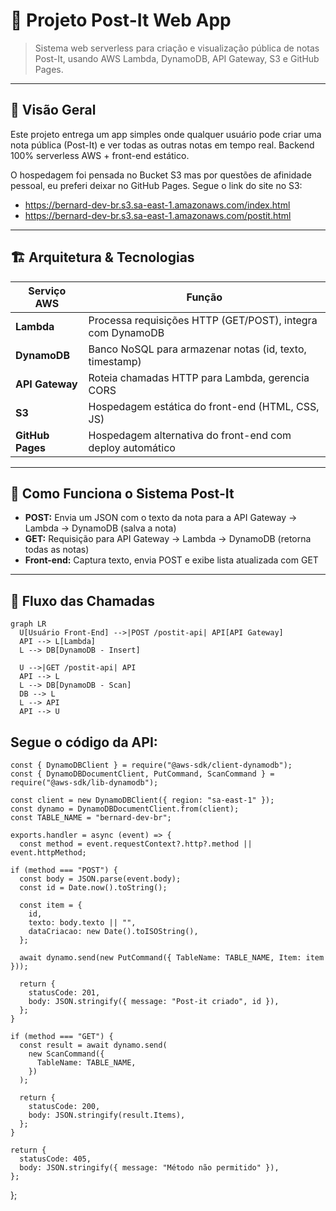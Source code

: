 # 📌 Projeto Post-It Web App

> Sistema web serverless para criação e visualização pública de notas Post-It, usando AWS Lambda, DynamoDB, API Gateway, S3 e GitHub Pages.

---

## 🚀 Visão Geral

Este projeto entrega um app simples onde qualquer usuário pode criar uma nota pública (Post-It) e ver todas as outras notas em tempo real. Backend 100% serverless AWS + front-end estático.

O hospedagem foi pensada no Bucket S3 mas por questões de afinidade pessoal, eu preferi deixar no GitHub Pages.
Segue o link do site no S3:
- https://bernard-dev-br.s3.sa-east-1.amazonaws.com/index.html
- https://bernard-dev-br.s3.sa-east-1.amazonaws.com/postit.html

---

## 🏗 Arquitetura & Tecnologias

| Serviço AWS        | Função                                                          |
|--------------------|----------------------------------------------------------------|
| **Lambda**         | Processa requisições HTTP (GET/POST), integra com DynamoDB     |
| **DynamoDB**       | Banco NoSQL para armazenar notas (id, texto, timestamp)        |
| **API Gateway**    | Roteia chamadas HTTP para Lambda, gerencia CORS                |
| **S3**             | Hospedagem estática do front-end (HTML, CSS, JS)               |
| **GitHub Pages**   | Hospedagem alternativa do front-end com deploy automático      |

---

## 📝 Como Funciona o Sistema Post-It

- **POST:** Envia um JSON com o texto da nota para a API Gateway → Lambda → DynamoDB (salva a nota)  
- **GET:** Requisição para API Gateway → Lambda → DynamoDB (retorna todas as notas)  
- **Front-end:** Captura texto, envia POST e exibe lista atualizada com GET  

---

## 🔄 Fluxo das Chamadas

```mermaid
graph LR
  U[Usuário Front-End] -->|POST /postit-api| API[API Gateway]
  API --> L[Lambda]
  L --> DB[DynamoDB - Insert]

  U -->|GET /postit-api| API
  API --> L
  L --> DB[DynamoDB - Scan]
  DB --> L
  L --> API
  API --> U
````

## Segue o código da API:

    const { DynamoDBClient } = require("@aws-sdk/client-dynamodb");
    const { DynamoDBDocumentClient, PutCommand, ScanCommand } = require("@aws-sdk/lib-dynamodb");
    
    const client = new DynamoDBClient({ region: "sa-east-1" });
    const dynamo = DynamoDBDocumentClient.from(client);
    const TABLE_NAME = "bernard-dev-br";
    
    exports.handler = async (event) => {
      const method = event.requestContext?.http?.method || event.httpMethod;
  
    if (method === "POST") {
      const body = JSON.parse(event.body);
      const id = Date.now().toString();
  
      const item = {
        id,
        texto: body.texto || "",
        dataCriacao: new Date().toISOString(),
      };
  
      await dynamo.send(new PutCommand({ TableName: TABLE_NAME, Item: item }));
  
      return {
        statusCode: 201,
        body: JSON.stringify({ message: "Post-it criado", id }),
      };
    }
  
    if (method === "GET") {
      const result = await dynamo.send(
        new ScanCommand({
          TableName: TABLE_NAME,
        })
      );
  
      return {
        statusCode: 200,
        body: JSON.stringify(result.Items),
      };
    }
  
    return {
      statusCode: 405,
      body: JSON.stringify({ message: "Método não permitido" }),
    };
  };

